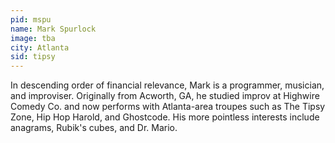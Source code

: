```yaml
---
pid: mspu
name: Mark Spurlock
image: tba
city: Atlanta
sid: tipsy
---
```

In descending order of financial relevance, Mark is a programmer, musician, and improviser. Originally from Acworth, GA, he studied improv at Highwire Comedy Co. and now performs with Atlanta-area troupes such as The Tipsy Zone, Hip Hop Harold, and Ghostcode. His more pointless interests include anagrams, Rubik's cubes, and Dr. Mario.
